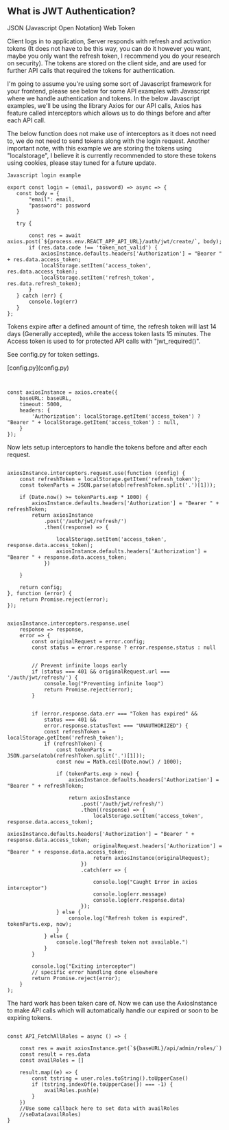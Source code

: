 
<h2>What is JWT Authentication?</h2>
<p>JSON (Javascript Open Notation) Web Token</p>
<p>Client logs in to application, Server responds with refresh and activation tokens (It does not have to be this way, you can do it however you want, maybe you only want the refresh token, I recommend you do your research on security). The tokens are stored on the client side, and are used for further API calls that required the tokens for authentication.</p> 

<p>I'm going to assume you're using some sort of Javascript framework for your frontend, please see below for some API examples with Javascript where we handle authentication and tokens. In the below Javascript examples, we'll be using the library Axios for our API calls, Axios has feature called interceptors which allows us to do things before and after each API call.</p>
<p>The below function does not make use of interceptors as it does not need to, we do not need to send tokens along with the login request. Another important note, with this example we are storing the tokens using "localstorage", I believe it is currently recommended to store these tokens using cookies, please stay tuned for a future update.</p>
  
 ```console_window
 Javascript login example
 
 export const login = (email, password) => async => {
    const body = {
        "email": email,
        "password": password
    }

    try {
        
        const res = await axios.post(`${process.env.REACT_APP_API_URL}/auth/jwt/create/`, body);
        if (res.data.code !== 'token_not_valid') {
            axiosInstance.defaults.headers['Authorization'] = "Bearer " + res.data.access_token;
            localStorage.setItem('access_token', res.data.access_token);
            localStorage.setItem('refresh_token', res.data.refresh_token);
        }
    } catch (err) {
        console.log(err)
    }
};
 ```
 
 <p>Tokens expire after a defined amount of time, the refresh token will last 14 days (Generally accepted), while the access token lasts 15 minutes. The Access token is used to for protected API calls with "jwt_required()". </p>
 <p>See config.py for token settings.</p>
 [config.py](config.py)


```console_window


const axiosInstance = axios.create({
    baseURL: baseURL,
    timeout: 5000,
    headers: {
        'Authorization': localStorage.getItem('access_token') ? "Bearer " + localStorage.getItem('access_token') : null,
    }
});
```

<p>Now lets setup interceptors to handle the tokens before and after each request.</p>

```console_window

axiosInstance.interceptors.request.use(function (config) {
    const refreshToken = localStorage.getItem('refresh_token');
    const tokenParts = JSON.parse(atob(refreshToken.split('.')[1]));

    if (Date.now() >= tokenParts.exp * 1000) {
        axiosInstance.defaults.headers['Authorization'] = "Bearer " + refreshToken;
        return axiosInstance
            .post('/auth/jwt/refresh/')
            .then((response) => {

                localStorage.setItem('access_token', response.data.access_token);
                axiosInstance.defaults.headers['Authorization'] = "Bearer " + response.data.access_token;
            })

    }

    return config;
}, function (error) {
    return Promise.reject(error);
});


axiosInstance.interceptors.response.use(
    response => response,
    error => {
        const originalRequest = error.config;
        const status = error.response ? error.response.status : null


        // Prevent infinite loops early
        if (status === 401 && originalRequest.url === '/auth/jwt/refresh/') {
            console.log("Preventing infinite loop")
            return Promise.reject(error);
        }


        if (error.response.data.err === "Token has expired" &&
            status === 401 &&
            error.response.statusText === "UNAUTHORIZED") {
            const refreshToken = localStorage.getItem('refresh_token');
            if (refreshToken) {
                const tokenParts = JSON.parse(atob(refreshToken.split('.')[1]));
                const now = Math.ceil(Date.now() / 1000);

                if (tokenParts.exp > now) {
                    axiosInstance.defaults.headers['Authorization'] = "Bearer " + refreshToken;

                    return axiosInstance
                        .post('/auth/jwt/refresh/')
                        .then((response) => {
                            localStorage.setItem('access_token', response.data.access_token);
                            axiosInstance.defaults.headers['Authorization'] = "Bearer " + response.data.access_token;
                            originalRequest.headers['Authorization'] = "Bearer " + response.data.access_token;
                            return axiosInstance(originalRequest);
                        })
                        .catch(err => {

                            console.log("Caught Error in axios interceptor")
                            console.log(err.message)
                            console.log(err.response.data)
                        });
                } else {
                    console.log("Refresh token is expired", tokenParts.exp, now);
                }
            } else {
                console.log("Refresh token not available.")
            }
        }

        console.log("Exiting interceptor")
        // specific error handling done elsewhere
        return Promise.reject(error);
    }
);
```

<p>The hard work has been taken care of. Now we can use the AxiosInstance to make API calls which will automatically handle our expired or soon to be expiring tokens.</p>

```console_window

const API_FetchAllRoles = async () => {

    const res = await axiosInstance.get(`${baseURL}/api/admin/roles/`)
    const result = res.data
    const availRoles = []

    result.map((e) => {
        const tstring = user.roles.toString().toUpperCase()
        if (tstring.indexOf(e.toUpperCase()) === -1) {
            availRoles.push(e)
        }
    })
    //Use some callback here to set data with availRoles
    //seData(availRoles)
}

```
